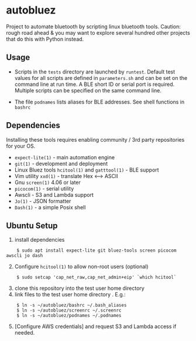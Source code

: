 # autobluez

Project to automate bluetooth by scripting linux bluetooth tools. Caution: rough road ahead & you may want to explore several hundred other projects that do this with Python instead.

## Usage

* Scripts in the ```tests``` directory are launched by ```runtest```. Default test values for all scripts are defined in ```parameters.sh``` and can be set on the command line at run time. A BLE short ID or serial port is required. Multiple scripts can be specified on the same command line.

* The file ```podnames``` lists aliases for BLE addresses. See shell functions in ```bashrc```

## Dependencies

Installing these tools requires enabling community / 3rd party repositories for your OS.

* ```expect-lite(1)``` - main automation engine
* ```git(1)``` - development and deployment
* Linux Bluez tools ```hcitool(1)``` and  ```gatttool(1)``` - BLE support
* Vim utility ```xxd(1)``` - translate Hex <--> ASCII
* Gnu ```screen(1)``` 4.06 or later
* ```picocom(1)``` - serial utility
* Awscli - S3 and Lambda support
* ```Jo(1)``` - JSON formatter 
* ```Dash(1)``` - a simple Posix shell

## Ubuntu Setup
1. install dependencies
```
	$ sudo apt install expect-lite git bluez-tools screen picocom awscli jo dash 
```
2. Configure ```hcitool(1)``` to allow non-root users (optional)
```
	$ sudo setcap 'cap_net_raw,cap_net_admin+eip' `which hcitool`
```
3. clone this repository into the test user home directory
4. link files to the test user home directory . E.g.:
```
	$ ln -s ~/autobluez/bashrc ~/.bash_aliases
	$ ln -s ~/autobluez/screenrc ~/.screenrc
	$ ln -s ~/autobluez/podnames ~/.podnames
```
5. [Configure AWS credentials] and request S3 and Lambda access if needed.

